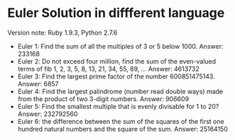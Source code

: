 Euler Solution in diffferent language
=====
Version note: Ruby 1.9.3, Python 2.7.6

* Euler 1: Find the sum of all the multiples of 3 or 5 below 1000.   Answer: 233168
* Euler 2: Do not exceed four million, find the sum of the even-valued terms of fib 1, 2, 3, 5, 8, 13, 21, 34, 55, 89, ...    Answer: 4613732
* Euler 3: Find the largest prime factor of the number 600851475143.  Answer: 6857
* Euler 4: Find the largest palindrome (number read double ways) made from the product of two 3-digit numbers. Answer: 906609
* Euler 5: Find the smallest multiple that is evenly divisable for 1 to 20? Answer: 232792560
* Euler 6: the difference between the sum of the squares of the first one hundred natural numbers and the square of the sum. Answer: 25164150
